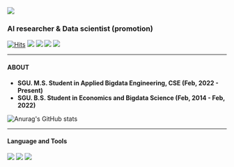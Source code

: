 <!--색깔은 hex code https://www.color-hex.com/color-names.html 참조-->


<!--header -->
<div align=left>

 <img src="https://user-images.githubusercontent.com/81498680/185739161-ce0db87e-6d84-4219-84dc-ac4574e9e544.jpg"/>
 
 ### AI researcher & Data scientist (promotion)
  
 [![Hits](https://hits.seeyoufarm.com/api/count/incr/badge.svg?url=https%3A%2F%2Fgithub.com%2Fkongminseok%2Fhit-counter&count_bg=%23000000&title_bg=%23000000&icon=github.svg&icon_color=%23555555&title=visitors&edge_flat=false)](https://hits.seeyoufarm.com)
 [<img src="https://img.shields.io/badge/Blog-222222?style=flate&logo=GithubPages&logoColor=white"/>](https://kongminseok.github.io/)
 [<img src="https://img.shields.io/badge/Instagram-E4405F?style=flat&logo=instagram&logoColor=white"/>](https://www.instagram.com/kongminnseok/)
 [<img src="https://img.shields.io/badge/LinkedIn-0A66C2?style=flat&logo=linkedin&logoColor=white"/>](https://www.linkedin.com/in/kongminseok/)
 [<img src="https://img.shields.io/badge/Velog-20C997?style=flat&logo=Velog&logoColor=white"/>](https://velog.io/@kongminseok)

 
 <!--[<img src="https://img.shields.io/badge/Kaggle-20BEFF?style=flat&logo=kaggle&logoColor=white"/>]--><!--(https://www.kaggle.com/shirtnjean)-->  
 
 
</div>
 
 
 ------
 <div align=left> 
 
 #### ABOUT
 - **SGU. M.S. Student in Applied Bigdata Engineering, CSE (Feb, 2022 - Present)**
 - **SGU. B.S. Student in Economics and Bigdata Science (Feb, 2014 - Feb, 2022)**
 
 ![Anurag's GitHub stats](https://github-readme-stats.vercel.app/api?username=kongminseok&show_icons=true&theme=github_dark)
 <!--![header](https://capsule-render.vercel.app/api?type=soft&color=c1cdcd&height=100&section=header&text=kongminseok&fontSize=50&animation=fadeIn&fontColor=100c08)-->

</div>

<!--studying-->
 ------
<div align=left> 
  
 #### Language and Tools

  <img src="https://img.shields.io/badge/Python-3776AB?style=flate&logo=python&logoColor=white"/>
  <img src="https://img.shields.io/badge/Pytorch-EE4C2C?style=flat&logo=pytorch&logoColor=white"/>
  <img src="https://img.shields.io/badge/ScikitLearn-F7931E?style=flat&logo=scikitlearn&logoColor=white"/>
  <br>
  <!--img src="https://img.shields.io/badge/mySQL-4479A1?style=flat-square&logo=mySQL&logoColor=white"/>
  <img src="https://img.shields.io/badge/Tensorflow-FF6F00?style=flat-square&logo=tensorflow&logoColor=white"/>  
  <img src="https://img.shields.io/badge/Jupyter-F37626?style=flat-square&logo=jupyter&logoColor=white"/>
  <img src="https://img.shields.io/badge/VisualStudioCode-007ACC?style=flat-square&logo=visualstudiocode&logoColor=white"/>
  <img src="https://img.shields.io/badge/Firebase-FFCA28?style=flat-square&logo=firebase&logoColor=white"/>
  <img src="https://img.shields.io/badge/MongoDB-47A248?style=flat-square&logo=mongodb&logoColor=white"/>
  <br>
  <img src="https://img.shields.io/badge/ApacheHive-FDEE21?style=flat-square&logo=apachehive&logoColor=white"/>
  <img src="https://img.shields.io/badge/ApacheHadoop-66CCFF?style=flat-square&logo=apachehadoop&logoColor=white"/>
  <img src="https://img.shields.io/badge/ApacheSpark-E25A1C?style=flat-square&logo=apachespark&logoColor=white"/>
  <img src="https://img.shields.io/badge/ApacheAirflow-017CEE?style=flat-square&logo=apacheairflow&logoColor=white"/>
  <br>
  <img src="https://img.shields.io/badge/Golang-00ADD8?style=flat-square&logo=go&logoColor=white"/>
  <img src="https://img.shields.io/badge/Docker-2496ED?style=flat-square&logo=docker&logoColor=white"/>
  <img src="https://img.shields.io/badge/Kubernetes-326CE5?style=flat-square&logo=kubernetes&logoColor=white"/-->
  

</div>



